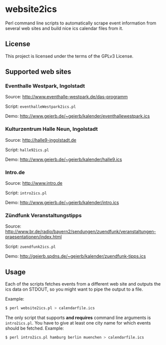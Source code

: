 website2ics
===========

Perl command line scripts to automatically scrape event information from several web sites and build nice ics calendar files from it.

License
-------
This project is licensed under the terms of the GPLv3 License.

Supported web sites
-------------------
### Eventhalle Westpark, Ingolstadt
Source: http://www.eventhalle-westpark.de/das-programm

Script: `eventhalleWestpark2ics.pl`

Demo: http://www.geierb.de/~geierb/kalender/eventhallewestpark.ics

### Kulturzentrum Halle Neun, Ingolstadt
Source: http://halle9-ingolstadt.de

Script: `halle92ics.pl`

Demo: http://www.geierb.de/~geierb/kalender/halle9.ics

### Intro.de
Source: http://www.intro.de

Script: `intro2ics.pl`

Demo: http://www.geierb.de/~geierb/kalender/intro.ics

### Zündfunk Veranstaltungstipps
Source: http://www.br.de/radio/bayern2/sendungen/zuendfunk/veranstaltungen-praesentationen/index.html

Script: `zuendfunk2ics.pl`

Demo: http://geierb.spdns.de/~geierb/kalender/zuendfunk-tipps.ics

Usage
-----
Each of the scripts fetches events from a different web site and outputs the ics data on STDOUT, so you might want to pipe the output to a file.

Example:
```bash
$ perl website2ics.pl > calendarfile.ics
````

The only script that supports **and requires** command line arguments is `intro2ics.pl`. You have to give at least one city name for which events should be fetched.
Example:
```bash
$ perl intro2ics.pl hamburg berlin muenchen > calendarfile.ics
````

